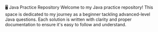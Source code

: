 🖥️ Java Practice Repository
Welcome to my Java practice repository! This space is dedicated to my journey as a beginner tackling advanced-level Java questions. Each solution is written with clarity and proper documentation to ensure it's easy to follow and understand.